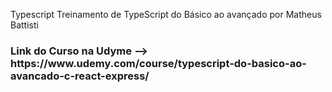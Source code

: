 Typescript
Treinamento de TypeScript do Básico ao avançado por Matheus Battisti

<h3>
Link do Curso na Udyme --> https://www.udemy.com/course/typescript-do-basico-ao-avancado-c-react-express/

